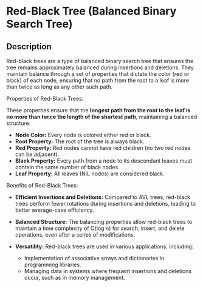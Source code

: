 # Red-Black Tree (Balanced Binary Search Tree)

## Description

Red-black trees are a type of balanced binary search tree that ensures the tree remains approximately balanced during insertions and deletions. They maintain balance through a set of properties that dictate the color (red or black) of each node, ensuring that no path from the root to a leaf is more than twice as long as any other such path.

Properties of Red-Black Trees:

These properties ensure that the **longest path from the root to the leaf is no more than twice the length of the shortest path**, maintaining a balanced structure.

- **Node Color:** Every node is colored either red or black.
- **Root Property:** The root of the tree is always black.
- **Red Property:** Red nodes cannot have red children (no two red nodes can be adjacent).
- **Black Property:** Every path from a node to its descendant leaves must contain the same number of black nodes.
- **Leaf Property:** All leaves (NIL nodes) are considered black.

Benefits of Red-Black Trees:

- **Efficient Insertions and Deletions:** Compared to AVL trees, red-black trees perform fewer rotations during insertions and deletions, leading to better average-case efficiency.
- **Balanced Structure:** The balancing properties allow red-black trees to maintain a time complexity of O(log n) for search, insert, and delete operations, even after a series of modifications.
- **Versatility:** Red-black trees are used in various applications, including:

   - Implementation of associative arrays and dictionaries in programming libraries.
   - Managing data in systems where frequent insertions and deletions occur, such as in memory management.
